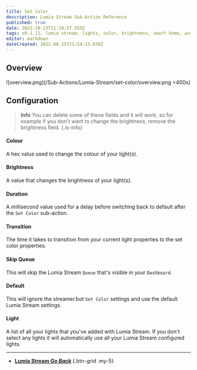 ```yaml
---
title: Set Color
description: Lumia Stream Sub-Action Reference
published: true
date: 2022-10-13T11:10:57.559Z
tags: v0.1.11, lumia stream, lights, color, brightness, smart home, automation
editor: markdown
dateCreated: 2022-08-25T21:54:15.039Z
---
```


## Overview
![overview.png](/Sub-Actions/Lumia-Stream/set-color/overview.png =400x)

## Configuration
> **Info**
> You can delete some of these fields and it will work, so for example if you don't want to change the brightness, remove the brightness field.
{.is-info}
#### Colour
A hex value used to change the colour of your light(s).

#### Brightness
A value that changes the brightness of your light(s).

#### Duration
A millisecond value used for a delay before switching back to default after the `Set Color` sub-action.

#### Transition
The time it takes to transition from your current light properties to the set color properties.

#### Skip Queue
This will skip the Lumia Stream `Queue` that's visible in your `Dashboard`.

#### Default
This will ignore the streamer.bot `Set Color` settings and use the default Lumia Stream settings.

#### Light
A list of all your lights that you've added with Lumia Stream. If you don't select any lights it will automatically use all your Lumia Stream configured lights.

---

- [<i class="mdi mdi-chevron-left"></i> **Lumia Stream *Go Back***](/en/Sub-Actions/Lumia-Stream)
{.btn-grid .my-5}